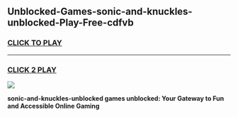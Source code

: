 
## Unblocked-Games-sonic-and-knuckles-unblocked-Play-Free-cdfvb
<h3>
<a href="https://premium76.site?title=sonic-and-knuckles-unblocked&ref=18A1">CLICK TO PLAY</a></h3>
<hr>

<h3>
<a href="https://premium76.site?title=sonic-and-knuckles-unblocked&ref=18A1">CLICK 2 PLAY</a>
  
</h3>

<a href="https://premium76.site?title=sonic-and-knuckles-unblocked&ref=18A1"><img src="https://clearcache.store/games.png"></a>


**sonic-and-knuckles-unblocked games unblocked: Your Gateway to Fun and Accessible Online Gaming**
